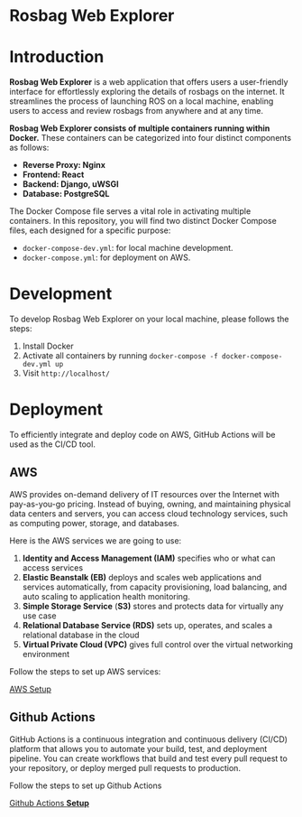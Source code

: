 # Rosbag Web Explorer

# Introduction

**Rosbag Web Explorer** is a web application that offers users a user-friendly interface for effortlessly exploring the details of rosbags on the internet. It streamlines the process of launching ROS on a local machine, enabling users to access and review rosbags from anywhere and at any time.

**Rosbag Web Explorer consists of multiple containers running within Docker.** These containers can be categorized into four distinct components as follows:

- **Reverse Proxy: Nginx**
- **Frontend: React**
- **Backend: Django, uWSGI**
- **Database: PostgreSQL**

The Docker Compose file serves a vital role in activating multiple containers. In this repository, you will find two distinct Docker Compose files, each designed for a specific purpose:

- `docker-compose-dev.yml`: for local machine development.
- `docker-compose.yml`: for deployment on AWS.

# Development

To develop Rosbag Web Explorer on your local machine, please follows the steps:

1. Install Docker
2. Activate all containers by running `docker-compose -f docker-compose-dev.yml up` 
3. Visit `http://localhost/`

# Deployment

To efficiently integrate and deploy code on AWS, GitHub Actions will be used as the CI/CD tool. 

## AWS

AWS provides on-demand delivery of IT resources over the Internet with pay-as-you-go pricing. Instead of buying, owning, and maintaining physical data centers and servers, you can access cloud technology services, such as computing power, storage, and databases.

Here is the AWS services we are going to use:

1. **Identity and Access Management (IAM)** specifies who or what can access services
2. **Elastic Beanstalk (EB)** deploys and scales web applications and services automatically, from capacity provisioning, load balancing, and auto scaling to application health monitoring.
3. **Simple Storage Service** (**S3)** stores and protects data for virtually any use case
4. **Relational Database Service (RDS)** sets up, operates, and scales a relational database in the cloud
5. **Virtual Private Cloud (VPC)** gives full control over the virtual networking environment

Follow the steps to set up AWS services:

[AWS Setup](https://www.notion.so/AWS-Setup-3627e52fff4344f88f3a21d26559f7b9?pvs=21)

## Github Actions

GitHub Actions is a continuous integration and continuous delivery (CI/CD) platform that allows you to automate your build, test, and deployment pipeline. You can create workflows that build and test every pull request to your repository, or deploy merged pull requests to production.

Follow the steps to set up Github Actions

[Github Actions **Setup**](https://www.notion.so/Github-Actions-Setup-e8beb82fc6ad40d99667431098ec4d70?pvs=21)
